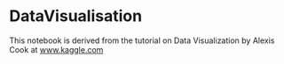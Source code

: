 # DataVisualisation
This notebook is derived from the tutorial on Data Visualization by Alexis Cook at www.kaggle.com
